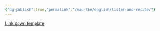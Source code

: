 ```yaml
---
{"dg-publish":true,"permalink":"/mau-the/english/listen-and-recite/"}
---
```


[Link down template](https://drive.google.com/file/d/1uV7nkdoYH_M7PSqwts5vustZWBArEzR5/view?usp=sharing)
